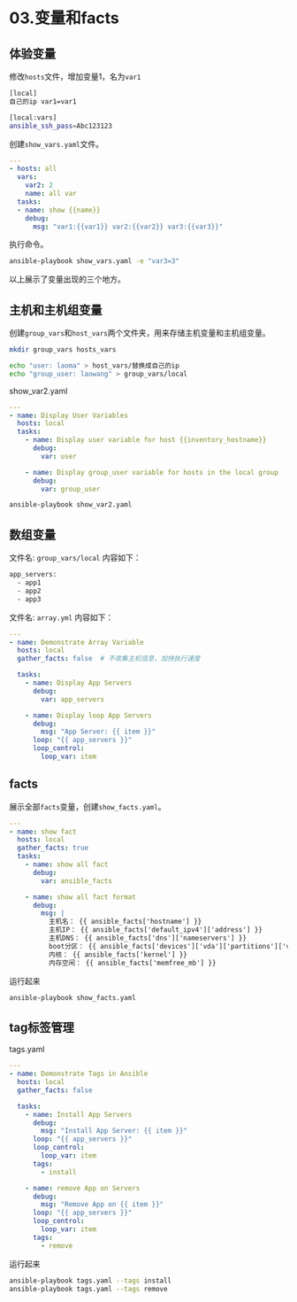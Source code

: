 # 03.变量和facts

## 体验变量

修改`hosts`文件，增加变量1，名为`var1`

```BASH
[local]
自己的ip var1=var1

[local:vars]
ansible_ssh_pass=Abc123123
```

创建`show_vars.yaml`文件。

```yaml
---
- hosts: all
  vars:
    var2: 2
    name: all var    
  tasks:
  - name: show {{name}}
    debug:
      msg: "var1:{{var1}} var2:{{var2}} var3:{{var3}}"
```

执行命令。

```BASH
ansible-playbook show_vars.yaml -e "var3=3"
```

以上展示了变量出现的三个地方。

## 主机和主机组变量

创建`group_vars`和`host_vars`两个文件夹，用来存储主机变量和主机组变量。

```BASH
mkdir group_vars hosts_vars
```

```BASH
echo "user: laoma" > host_vars/替换成自己的ip
echo "group_user: laowang" > group_vars/local
```

show_var2.yaml

```yaml
---
- name: Display User Variables
  hosts: local
  tasks:
    - name: Display user variable for host {{inventory_hostname}}
      debug:
        var: user

    - name: Display group_user variable for hosts in the local group
      debug:
        var: group_user
```

```BASH
ansible-playbook show_var2.yaml
```

## 数组变量

文件名: `group_vars/local` 内容如下：

```bash
app_servers:
  - app1
  - app2
  - app3
```

文件名: `array.yml` 内容如下：

```yaml
---
- name: Demonstrate Array Variable
  hosts: local
  gather_facts: false  # 不收集主机信息，加快执行速度

  tasks:
    - name: Display App Servers
      debug:
        var: app_servers

    - name: Display loop App Servers
      debug:
        msg: "App Server: {{ item }}"
      loop: "{{ app_servers }}"
      loop_control:
        loop_var: item
```

## facts

展示全部`facts`变量，创建`show_facts.yaml`。
```yaml
---
- name: show fact
  hosts: local
  gather_facts: true
  tasks:
    - name: show all fact
      debug:
        var: ansible_facts

    - name: show all fact format
      debug:
        msg: |
          主机名： {{ ansible_facts['hostname'] }}
          主机IP： {{ ansible_facts['default_ipv4']['address'] }}
          主机DNS： {{ ansible_facts['dns']['nameservers'] }}
          boot分区： {{ ansible_facts['devices']['vda']['partitions']['vda1']['size'] }}
          内核： {{ ansible_facts['kernel'] }}
          内存空闲： {{ ansible_facts['memfree_mb'] }}
```

运行起来
```BASH
ansible-playbook show_facts.yaml
```

## tag标签管理

tags.yaml

```yaml
---
- name: Demonstrate Tags in Ansible
  hosts: local
  gather_facts: false

  tasks:
    - name: Install App Servers
      debug:
        msg: "Install App Server: {{ item }}"
      loop: "{{ app_servers }}"
      loop_control:
        loop_var: item
      tags:
        - install

    - name: remove App on Servers
      debug:
        msg: "Remove App on {{ item }}"
      loop: "{{ app_servers }}"
      loop_control:
        loop_var: item
      tags:
        - remove
```

运行起来
```BASH
ansible-playbook tags.yaml --tags install
ansible-playbook tags.yaml --tags remove
```